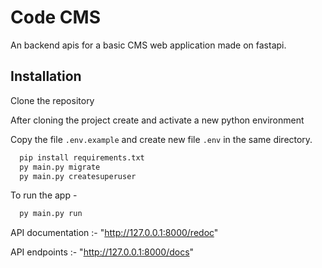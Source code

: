 
# Code CMS

An backend apis for a basic CMS web application made on fastapi.


## Installation

Clone the repository

After cloning the project create and activate a new python environment

Copy the file `.env.example` and create new file `.env` in the same directory.

```bash
  pip install requirements.txt
  py main.py migrate
  py main.py createsuperuser
```

To run the app -

```bash
  py main.py run
```


API documentation :- "http://127.0.0.1:8000/redoc"

API endpoints :- "http://127.0.0.1:8000/docs"